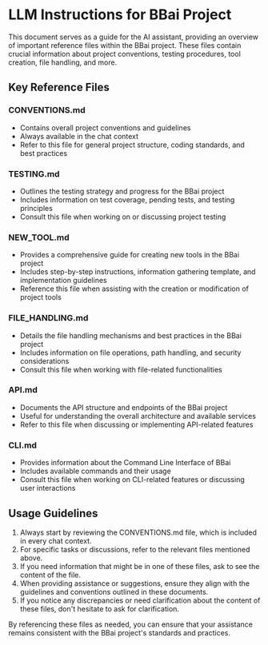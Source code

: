 # LLM Instructions for BBai Project

This document serves as a guide for the AI assistant, providing an overview of important reference files within the BBai project. These files contain crucial information about project conventions, testing procedures, tool creation, file handling, and more.

## Key Reference Files

### CONVENTIONS.md
- Contains overall project conventions and guidelines
- Always available in the chat context
- Refer to this file for general project structure, coding standards, and best practices

### TESTING.md
- Outlines the testing strategy and progress for the BBai project
- Includes information on test coverage, pending tests, and testing principles
- Consult this file when working on or discussing project testing

### NEW_TOOL.md
- Provides a comprehensive guide for creating new tools in the BBai project
- Includes step-by-step instructions, information gathering template, and implementation guidelines
- Reference this file when assisting with the creation or modification of project tools

### FILE_HANDLING.md
- Details the file handling mechanisms and best practices in the BBai project
- Includes information on file operations, path handling, and security considerations
- Consult this file when working with file-related functionalities

### API.md
- Documents the API structure and endpoints of the BBai project
- Useful for understanding the overall architecture and available services
- Refer to this file when discussing or implementing API-related features

### CLI.md
- Provides information about the Command Line Interface of BBai
- Includes available commands and their usage
- Consult this file when working on CLI-related features or discussing user interactions

## Usage Guidelines

1. Always start by reviewing the CONVENTIONS.md file, which is included in every chat context.
2. For specific tasks or discussions, refer to the relevant files mentioned above.
3. If you need information that might be in one of these files, ask to see the content of the file.
4. When providing assistance or suggestions, ensure they align with the guidelines and conventions outlined in these documents.
5. If you notice any discrepancies or need clarification about the content of these files, don't hesitate to ask for clarification.

By referencing these files as needed, you can ensure that your assistance remains consistent with the BBai project's standards and practices.
